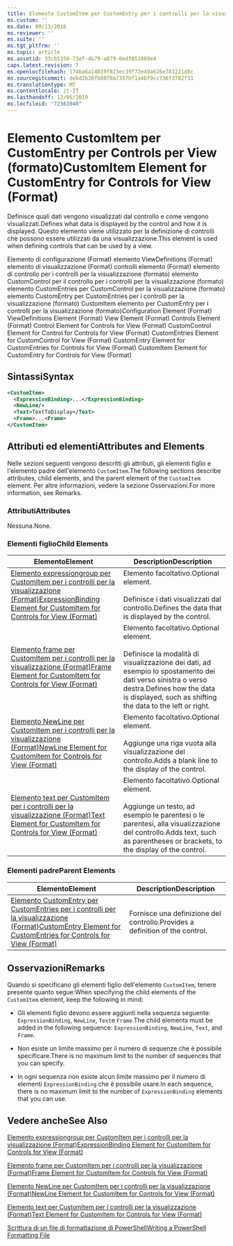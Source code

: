 ```yaml
---
title: Elemento CustomItem per CustomEntry per i controlli per la visualizzazione (Format) | Microsoft Docs
ms.custom: ''
ms.date: 09/13/2016
ms.reviewer: ''
ms.suite: ''
ms.tgt_pltfrm: ''
ms.topic: article
ms.assetid: 33cb5350-73ef-4b79-a879-0edf051869e4
caps.latest.revision: 7
ms.openlocfilehash: 174ba6a14819f823ec39f72e49a626e781221d8c
ms.sourcegitcommit: debd2b38fb8070a7357bf1a4bf9cc736f3702f31
ms.translationtype: MT
ms.contentlocale: it-IT
ms.lasthandoff: 12/05/2019
ms.locfileid: "72363940"
---
```

# <a name="customitem-element-for-customentry-for-controls-for-view-format"></a><span data-ttu-id="9ee1e-102">Elemento CustomItem per CustomEntry per Controls per View (formato)</span><span class="sxs-lookup"><span data-stu-id="9ee1e-102">CustomItem Element for CustomEntry for Controls for View (Format)</span></span>

<span data-ttu-id="9ee1e-103">Definisce quali dati vengono visualizzati dal controllo e come vengono visualizzati.</span><span class="sxs-lookup"><span data-stu-id="9ee1e-103">Defines what data is displayed by the control and how it is displayed.</span></span> <span data-ttu-id="9ee1e-104">Questo elemento viene utilizzato per la definizione di controlli che possono essere utilizzati da una visualizzazione.</span><span class="sxs-lookup"><span data-stu-id="9ee1e-104">This element is used when defining controls that can be used by a view.</span></span>

<span data-ttu-id="9ee1e-105">Elemento di configurazione (Format) elemento ViewDefinitions (Format) elemento di visualizzazione (Format) controlli elemento (Format) elemento di controllo per i controlli per la visualizzazione (formato) elemento CustomControl per il controllo per i controlli per la visualizzazione (formato) elemento CustomEntries per CustomControl per la visualizzazione (formato) elemento CustomEntry per CustomEntries per i controlli per la visualizzazione (formato) CustomItem elemento per CustomEntry per i controlli per la visualizzazione (formato)</span><span class="sxs-lookup"><span data-stu-id="9ee1e-105">Configuration Element (Format) ViewDefinitions Element (Format) View Element (Format) Controls Element (Format) Control Element for Controls for View (Format) CustomControl Element for Control for Controls for View (Format) CustomEntries Element for CustomControl for View (Format) CustomEntry Element for CustomEntries for Controls for View (Format) CustomItem Element for CustomEntry for Controls for View (Format)</span></span>

## <a name="syntax"></a><span data-ttu-id="9ee1e-106">Sintassi</span><span class="sxs-lookup"><span data-stu-id="9ee1e-106">Syntax</span></span>

```xml
<CustomItem>
  <ExpressionBinding>...</ExpressionBinding>
  <NewLine/>
  <Text>TextToDisplay</Text>
  <Frame>...<Frame>
</CustomItem>
```

## <a name="attributes-and-elements"></a><span data-ttu-id="9ee1e-107">Attributi ed elementi</span><span class="sxs-lookup"><span data-stu-id="9ee1e-107">Attributes and Elements</span></span>

<span data-ttu-id="9ee1e-108">Nelle sezioni seguenti vengono descritti gli attributi, gli elementi figlio e l'elemento padre dell'elemento `CustomItem`.</span><span class="sxs-lookup"><span data-stu-id="9ee1e-108">The following sections describe attributes, child elements, and the parent element of the `CustomItem` element.</span></span> <span data-ttu-id="9ee1e-109">Per altre informazioni, vedere la sezione Osservazioni.</span><span class="sxs-lookup"><span data-stu-id="9ee1e-109">For more information, see Remarks.</span></span>

### <a name="attributes"></a><span data-ttu-id="9ee1e-110">Attributi</span><span class="sxs-lookup"><span data-stu-id="9ee1e-110">Attributes</span></span>

<span data-ttu-id="9ee1e-111">Nessuna.</span><span class="sxs-lookup"><span data-stu-id="9ee1e-111">None.</span></span>

### <a name="child-elements"></a><span data-ttu-id="9ee1e-112">Elementi figlio</span><span class="sxs-lookup"><span data-stu-id="9ee1e-112">Child Elements</span></span>

|<span data-ttu-id="9ee1e-113">Elemento</span><span class="sxs-lookup"><span data-stu-id="9ee1e-113">Element</span></span>|<span data-ttu-id="9ee1e-114">Description</span><span class="sxs-lookup"><span data-stu-id="9ee1e-114">Description</span></span>|
|-------------|-----------------|
|[<span data-ttu-id="9ee1e-115">Elemento expressiongroup per CustomItem per i controlli per la visualizzazione (Format)</span><span class="sxs-lookup"><span data-stu-id="9ee1e-115">ExpressionBinding Element for CustomItem for Controls for View (Format)</span></span>](./expressionbinding-element-for-customitem-for-controls-for-view-format.md)|<span data-ttu-id="9ee1e-116">Elemento facoltativo.</span><span class="sxs-lookup"><span data-stu-id="9ee1e-116">Optional element.</span></span><br /><br /> <span data-ttu-id="9ee1e-117">Definisce i dati visualizzati dal controllo.</span><span class="sxs-lookup"><span data-stu-id="9ee1e-117">Defines the data that is displayed by the control.</span></span>|
|[<span data-ttu-id="9ee1e-118">Elemento frame per CustomItem per i controlli per la visualizzazione (Format)</span><span class="sxs-lookup"><span data-stu-id="9ee1e-118">Frame Element for CustomItem for Controls for View (Format)</span></span>](./frame-element-for-customitem-for-controls-for-view-format.md)|<span data-ttu-id="9ee1e-119">Elemento facoltativo.</span><span class="sxs-lookup"><span data-stu-id="9ee1e-119">Optional element.</span></span><br /><br /> <span data-ttu-id="9ee1e-120">Definisce la modalità di visualizzazione dei dati, ad esempio lo spostamento dei dati verso sinistra o verso destra.</span><span class="sxs-lookup"><span data-stu-id="9ee1e-120">Defines how the data is displayed, such as shifting the data to the left or right.</span></span>|
|[<span data-ttu-id="9ee1e-121">Elemento NewLine per CustomItem per i controlli per la visualizzazione (Format)</span><span class="sxs-lookup"><span data-stu-id="9ee1e-121">NewLine Element for CustomItem for Controls for View (Format)</span></span>](./newline-element-for-customitem-for-controls-for-view-format.md)|<span data-ttu-id="9ee1e-122">Elemento facoltativo.</span><span class="sxs-lookup"><span data-stu-id="9ee1e-122">Optional element.</span></span><br /><br /> <span data-ttu-id="9ee1e-123">Aggiunge una riga vuota alla visualizzazione del controllo.</span><span class="sxs-lookup"><span data-stu-id="9ee1e-123">Adds a blank line to the display of the control.</span></span>|
|[<span data-ttu-id="9ee1e-124">Elemento text per CustomItem per i controlli per la visualizzazione (Format)</span><span class="sxs-lookup"><span data-stu-id="9ee1e-124">Text Element for CustomItem for Controls for View (Format)</span></span>](./text-element-for-customitem-for-controls-for-view-format.md)|<span data-ttu-id="9ee1e-125">Elemento facoltativo.</span><span class="sxs-lookup"><span data-stu-id="9ee1e-125">Optional element.</span></span><br /><br /> <span data-ttu-id="9ee1e-126">Aggiunge un testo, ad esempio le parentesi o le parentesi, alla visualizzazione del controllo.</span><span class="sxs-lookup"><span data-stu-id="9ee1e-126">Adds text, such as parentheses or brackets, to the display of the control.</span></span>|

### <a name="parent-elements"></a><span data-ttu-id="9ee1e-127">Elementi padre</span><span class="sxs-lookup"><span data-stu-id="9ee1e-127">Parent Elements</span></span>

|<span data-ttu-id="9ee1e-128">Elemento</span><span class="sxs-lookup"><span data-stu-id="9ee1e-128">Element</span></span>|<span data-ttu-id="9ee1e-129">Description</span><span class="sxs-lookup"><span data-stu-id="9ee1e-129">Description</span></span>|
|-------------|-----------------|
|[<span data-ttu-id="9ee1e-130">Elemento CustomEntry per CustomEntries per i controlli per la visualizzazione (Format)</span><span class="sxs-lookup"><span data-stu-id="9ee1e-130">CustomEntry Element for CustomEntries for Controls for View (Format)</span></span>](./customentry-element-for-customentries-for-controls-for-view-format.md)|<span data-ttu-id="9ee1e-131">Fornisce una definizione del controllo.</span><span class="sxs-lookup"><span data-stu-id="9ee1e-131">Provides a definition of the control.</span></span>|

## <a name="remarks"></a><span data-ttu-id="9ee1e-132">Osservazioni</span><span class="sxs-lookup"><span data-stu-id="9ee1e-132">Remarks</span></span>

<span data-ttu-id="9ee1e-133">Quando si specificano gli elementi figlio dell'elemento `CustomItem`, tenere presente quanto segue:</span><span class="sxs-lookup"><span data-stu-id="9ee1e-133">When specifying the child elements of the `CustomItem` element, keep the following in mind:</span></span>

- <span data-ttu-id="9ee1e-134">Gli elementi figlio devono essere aggiunti nella sequenza seguente: `ExpressionBinding`, `NewLine`, `Text`e `Frame`.</span><span class="sxs-lookup"><span data-stu-id="9ee1e-134">The child elements must be added in the following sequence: `ExpressionBinding`, `NewLine`, `Text`, and `Frame`.</span></span>

- <span data-ttu-id="9ee1e-135">Non esiste un limite massimo per il numero di sequenze che è possibile specificare.</span><span class="sxs-lookup"><span data-stu-id="9ee1e-135">There is no maximum limit to the number of sequences that you can specify.</span></span>

- <span data-ttu-id="9ee1e-136">In ogni sequenza non esiste alcun limite massimo per il numero di elementi `ExpressionBinding` che è possibile usare.</span><span class="sxs-lookup"><span data-stu-id="9ee1e-136">In each sequence, there is no maximum limit to the number of `ExpressionBinding` elements that you can use.</span></span>

## <a name="see-also"></a><span data-ttu-id="9ee1e-137">Vedere anche</span><span class="sxs-lookup"><span data-stu-id="9ee1e-137">See Also</span></span>

[<span data-ttu-id="9ee1e-138">Elemento expressiongroup per CustomItem per i controlli per la visualizzazione (Format)</span><span class="sxs-lookup"><span data-stu-id="9ee1e-138">ExpressionBinding Element for CustomItem for Controls for View (Format)</span></span>](./expressionbinding-element-for-customitem-for-controls-for-view-format.md)

[<span data-ttu-id="9ee1e-139">Elemento frame per CustomItem per i controlli per la visualizzazione (Format)</span><span class="sxs-lookup"><span data-stu-id="9ee1e-139">Frame Element for CustomItem for Controls for View (Format)</span></span>](./frame-element-for-customitem-for-controls-for-view-format.md)

[<span data-ttu-id="9ee1e-140">Elemento NewLine per CustomItem per i controlli per la visualizzazione (Format)</span><span class="sxs-lookup"><span data-stu-id="9ee1e-140">NewLine Element for CustomItem for Controls for View (Format)</span></span>](./newline-element-for-customitem-for-controls-for-view-format.md)

[<span data-ttu-id="9ee1e-141">Elemento text per CustomItem per i controlli per la visualizzazione (Format)</span><span class="sxs-lookup"><span data-stu-id="9ee1e-141">Text Element for CustomItem for Controls for View (Format)</span></span>](./text-element-for-customitem-for-controls-for-view-format.md)

[<span data-ttu-id="9ee1e-142">Scrittura di un file di formattazione di PowerShell</span><span class="sxs-lookup"><span data-stu-id="9ee1e-142">Writing a PowerShell Formatting File</span></span>](./writing-a-powershell-formatting-file.md)
